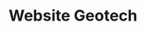 ---
title: Website Geotech
thumbnail: /portfolio/geotech/miniatura.jpg
animation: /portfolio/geotech/animacao.gif
---